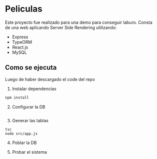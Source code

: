 # Peliculas

Este proyecto fue realizado para una demo para conseguir laburo.
Consta de una web aplicando Server Side Rendering utilizando:

* Express
* TypeORM
* React.js
* MySQL

## Como se ejecuta
Luego de haber descargado el code del repo

1. Instalar dependencias
```bash
npm install
```

2. Configurar la DB 
```

```

3. Generar las tablas
```
tsc
node src/app.js
```

4. Poblar la DB 


5. Probar el sistema